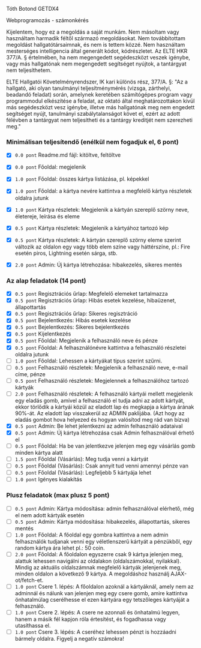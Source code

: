 Tóth Botond
GETDX4

Webprogramozás - számonkérés

Kijelentem, hogy ez a megoldás a saját munkám. Nem másoltam vagy használtam harmadik féltől származó megoldásokat. Nem továbbítottam megoldást hallgatótársaimnak, és nem is tettem közzé. Nem használtam mesterséges intelligencia által generált kódot, kódrészletet. Az ELTE HKR 377/A. § értelmében, ha nem megengedett segédeszközt veszek igénybe, vagy más hallgatónak nem megengedett segítséget nyújtok, a tantárgyat nem teljesíthetem.

ELTE Hallgatói Követelményrendszer, IK kari különös rész, 377/A. §: "Az a hallgató, aki olyan tanulmányi teljesítménymérés (vizsga, zárthelyi, beadandó feladat) során, amelynek keretében számítógépes program vagy programmodul elkészítése a feladat, az oktató által meghatározottakon kívül más segédeszközt vesz igénybe, illetve más hallgatónak meg nem engedett segítséget nyújt, tanulmányi szabálytalanságot követ el, ezért az adott félévben a tantárgyat nem teljesítheti és a tantárgy kreditjét nem szerezheti meg."

### Minimálisan teljesítendő (enélkül nem fogadjuk el, 6 pont)
- [x] `0.0 pont` Readme.md fájl: kitöltve, feltöltve
- [x] `0.0 pont` Főoldal: megjelenik
- [x] `1.0 pont` Főoldal: összes kártya listázása, pl. képekkel
- [x] `1.0 pont` Főoldal: a kártya nevére kattintva a megfelelő kártya részletek oldalra jutunk
- [x] `1.0 pont` Kártya részletek: Megjelenik a kártyán szereplő szörny neve, életereje, leírása és eleme
- [x] `0.5 pont` Kártya részletek: Megjelenik a kártyához tartozó kép
- [x] `0.5 pont` Kártya részletek: A kártyán szereplő szörny eleme szerint változik az oldalon egy vagy több elem színe vagy háttérszíne, pl.: Fire esetén piros, Lightning esetén sárga, stb.
- [x] `2.0 pont` Admin: Új kártya létrehozása: hibakezelés, sikeres mentés


### Az alap feladatok (14 pont)
- [x] `0.5 pont` Regisztrációs űrlap: Megfelelő elemeket tartalmazza
- [x] `0.5 pont` Regisztrációs űrlap: Hibás esetek kezelése, hibaüzenet, állapottartás
- [x] `0.5 pont` Regisztrációs űrlap: Sikeres regisztráció
- [x] `0.5 pont` Bejelentkezés: Hibás esetek kezelése
- [x] `0.5 pont` Bejelentkezés: Sikeres bejelentkezés
- [x] `0.5 pont` Kijelentkezés
- [x] `0.5 pont` Főoldal: Megjelenik a felhasználó neve és pénze
- [x] `0.5 pont` Főoldal: A felhasználónévre kattintva a felhasználó részletei oldalra jutunk
- [ ] `1.0 pont` Főoldal: Lehessen a kártyákat típus szerint szűrni.
- [ ] `0.5 pont` Felhasználó részletek: Megjelenik a felhasználó neve, e-mail címe, pénze
- [ ] `0.5 pont` Felhasználó részletek: Megjelennek a felhasználóhoz tartozó kártyák
- [ ] `2.0 pont` Felhasználó részletek: A felhasználó kártyái mellett megjelenik egy eladás gomb, amivel a felhasználó el tudja adni az adott kártyát, ekkor törlődik a kártyái közül az eladott lap és megkapja a kártya árának 90%-át. Az eladott lap visszakerül az ADMIN paklijába. (Azt hogy az eladás gombot hova helyezed és hogyan valósítod meg rád van bízva)
- [x] `0.5 pont` Admin: Be lehet jelentkezni az admin felhasználó adataival
- [x] `0.5 pont` Admin: Új kártya létrehozása csak Admin felhasználóval érhető el
- [ ] `0.5 pont` Főoldal: Ha be van jelentkezve jelenjen meg egy vásárlás gomb minden kártya alatt
- [ ] `1.5 pont` Főoldal (Vásárlás): Meg tudja venni a kártyát
- [ ] `0.5 pont` Főoldal (Vásárlás): Csak annyit tud venni amennyi pénze van
- [ ] `0.5 pont` Főoldal (Vásárlás): Legfeljebb 5 kártyája lehet
- [ ] `1.0 pont` Igényes kialakítás

### Plusz feladatok (max plusz 5 pont)
- [ ] `0.5 pont` Admin: Kártya módosítása: admin felhasználóval elérhető, még el nem adott kártyák esetén
- [ ] `0.5 pont` Admin: Kártya módosítása: hibakezelés, állapottartás, sikeres mentés
- [ ] `1.0 pont` Főoldal: A főoldal egy gombra kattintva a nem admin felhasználók tudjanak venni egy véletlenszerű kártyát a pénzükből, egy random kártya ára lehet pl.: 50 coin.
- [ ] `2.0 pont` Főoldal: A főoldalon egyszerre csak 9 kártya jelenjen meg, alattuk lehessen navigálni az oldalakon (oldalszámokkal, nyilakkal). Mindig az aktuális oldalszámnak megfelelő kártyák jelenjenek meg, minden oldalon a következő 9 kártya. A megoldáshoz használj AJAX-ot/fetch-et.
- [ ] `1.0 pont` Csere 1. lépés: A főoldalon azoknál a kártyáknál, amely nem az adminnál és nálunk van jelenjen meg egy csere gomb, amire kattintva önhatalmúlag cserélhesse el ezen kártyára egy tetszőleges kártyáját a felhasználó. 
- [ ] `1.0 pont` Csere 2. lépés: A csere ne azonnali és önhatalmú legyen, hanem a másik fél kapjon róla értesítést, és fogadhassa vagy utasíthassa el.
- [ ] `1.0 pont` Csere 3. lépés: A cseréhez lehessen pénzt is hozzáadni bármely oldalra. Figyelj a negatív számokra!